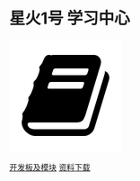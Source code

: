 # 星火1号 学习中心

![logo](_media/icon.png)

[开发板及模块](/hardware/spark1/spark1.md)
[资料下载](/document/sample-list/sample-list.md)

